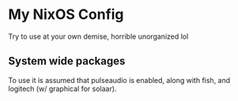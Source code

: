 # My NixOS Config
Try to use at your own demise, horrible unorganized lol

## System wide packages
To use it is assumed that pulseaudio is enabled, along with fish, and logitech (w/ graphical for solaar).
